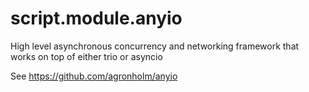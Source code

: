 script.module.anyio
======================

High level asynchronous concurrency and networking framework that works on top of either trio or asyncio

See https://github.com/agronholm/anyio
